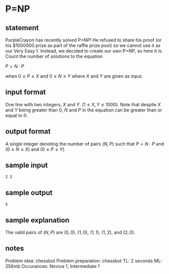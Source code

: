 # P=NP

## statement

PurpleCrayon has recently solved P=NP! He refused to share his proof (or his $\$1000000$ prize as part of the raffle prize pool) so we cannot use it as our Very Easy 1. Instead, we decided to create our own P=NP, so here it is. Count the number of solutions to the equation

$P=N \cdot P$ 

when $0 \leq P \leq X$ and $0 \leq N \leq Y$ where $X$ and $Y$ are given as input.

## input format
One line with two integers, $X$ and $Y$. ($1 \leq X, Y \leq 1000$). Note that despite $X$ and $Y$ being greater than $0$, $N$ and $P$ in the equation can be greater than or equal to $0$.

## output format

A single integer denoting the number of pairs $(N, P)$ such that $P=N \cdot P$ and $(0 \leq N \leq X)$ and $(0 \leq P \leq Y)$.

## sample input
```
2 2
```

## sample output
```
5
```

## sample explanation
The valid pairs of $(N, P)$ are $(0, 0)$, $(1, 0)$, $(1, 1)$, $(1, 2)$, and $(2, 0)$.

## notes
Problem idea: chessbot
Problem preparation: chessbot
TL: 2 seconds
ML: 256mb
Occurances: Novice 1, Intermediate 1
